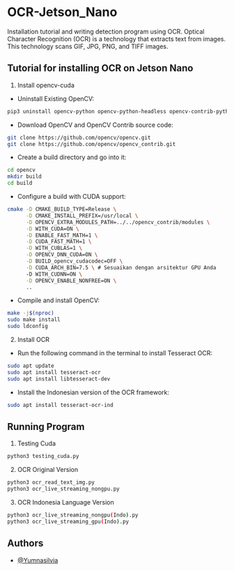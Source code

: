 
# OCR-Jetson_Nano

Installation tutorial and writing detection program using OCR. Optical Character Recognition (OCR) is a technology that extracts text from images. This technology scans GIF, JPG, PNG, and TIFF images.


## Tutorial for installing OCR on Jetson Nano
1. Install opencv-cuda
- Uninstall Existing OpenCV:
``` bash
pip3 uninstall opencv-python opencv-python-headless opencv-contrib-python
```
- Download OpenCV and OpenCV Contrib source code:
``` bash
git clone https://github.com/opencv/opencv.git
git clone https://github.com/opencv/opencv_contrib.git
```
- Create a build directory and go into it:
``` bash
cd opencv
mkdir build
cd build
```
- Configure a build with CUDA support:
``` bash
cmake -D CMAKE_BUILD_TYPE=Release \
      -D CMAKE_INSTALL_PREFIX=/usr/local \
      -D OPENCV_EXTRA_MODULES_PATH=../../opencv_contrib/modules \
      -D WITH_CUDA=ON \
      -D ENABLE_FAST_MATH=1 \
      -D CUDA_FAST_MATH=1 \
      -D WITH_CUBLAS=1 \
      -D OPENCV_DNN_CUDA=ON \
      -D BUILD_opencv_cudacodec=OFF \
      -D CUDA_ARCH_BIN=7.5 \ # Sesuaikan dengan arsitektur GPU Anda
      -D WITH_CUDNN=ON \
      -D OPENCV_ENABLE_NONFREE=ON \
      ..
```
- Compile and install OpenCV:
``` bash
make -j$(nproc)
sudo make install
sudo ldconfig
```

2. Install OCR
- Run the following command in the terminal to install Tesseract OCR:
``` bash
sudo apt update
sudo apt install tesseract-ocr
sudo apt install libtesseract-dev
```
- Install the Indonesian version of the OCR framework:
``` bash
sudo apt install tesseract-ocr-ind
```

## Running Program
1. Testing Cuda
``` bash
python3 testing_cuda.py
```
2. OCR Original Version
``` bash
python3 ocr_read_text_img.py
python3 ocr_live_streaming_nongpu.py
```
3. OCR Indonesia Language Version
``` bash
python3 ocr_live_streaming_nongpu(Indo).py
python3 ocr_live_streaming_gpu(Indo).py
```
## Authors

- [@Yumnasilvia](https://www.github.com/Yumnasilvia)

